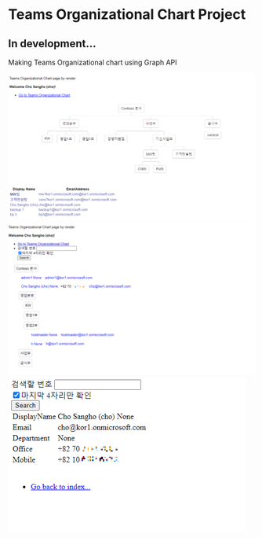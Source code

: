 # Teams Organizational Chart Project   
## In development...   

Making Teams Organizational chart using Graph API   

![sample1](/res/tree1.png)   
![sample2](/res/tree2.png)   
![sample3](/res/search.png)   




